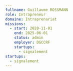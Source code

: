 ```yaml
---
fullname: Guillaume ROSSMANN
role: Intrapreneur
domaine: Intraprenariat
missions:
  - start: 2020-11-01
    end: 2025-06-01
    status: admin
    employer: DGCCRF
    startups:
      - signalement
startups:
  - signalement
---
```


